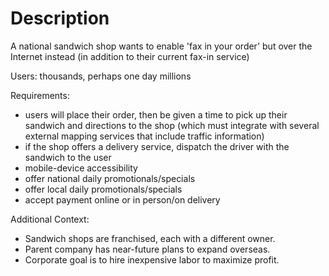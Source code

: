 # Description
A national sandwich shop wants to enable 'fax in your order' but over the Internet instead (in addition to their current fax-in service)

Users: thousands, perhaps one day millions

Requirements:
- users will place their order, then be given a time to pick up their sandwich and directions to the shop (which must integrate with several external mapping services that include traffic information)
- if the shop offers a delivery service, dispatch the driver with the sandwich to the user
- mobile-device accessibility
- offer national daily promotionals/specials
- offer local daily promotionals/specials
- accept payment online or in person/on delivery

Additional Context:
- Sandwich shops are franchised, each with a different owner.
- Parent company has near-future plans to expand overseas.
- Corporate goal is to hire inexpensive labor to maximize profit.